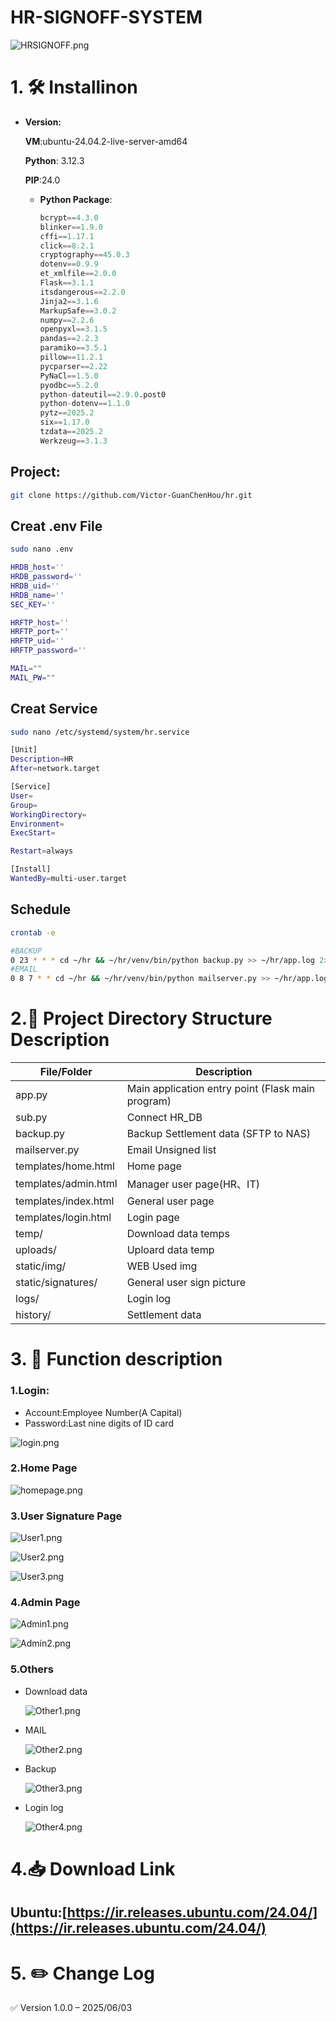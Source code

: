 # HR-SIGNOFF-SYSTEM

![HRSIGNOFF.png](Readmeimg/HRSIGNOFF.png)

# 1. 🛠 Installinon

- **Version:**
    
    **VM**:ubuntu-24.04.2-live-server-amd64
    
    **Python**: 3.12.3
    
    **PIP**:24.0 
    
    - **Python Package**:
        
        ```python
        bcrypt==4.3.0
        blinker==1.9.0
        cffi==1.17.1
        click==8.2.1
        cryptography==45.0.3
        dotenv==0.9.9
        et_xmlfile==2.0.0
        Flask==3.1.1
        itsdangerous==2.2.0
        Jinja2==3.1.6
        MarkupSafe==3.0.2
        numpy==2.2.6
        openpyxl==3.1.5
        pandas==2.2.3
        paramiko==3.5.1
        pillow==11.2.1
        pycparser==2.22
        PyNaCl==1.5.0
        pyodbc==5.2.0
        python-dateutil==2.9.0.post0
        python-dotenv==1.1.0
        pytz==2025.2
        six==1.17.0
        tzdata==2025.2
        Werkzeug==3.1.3
        
        ```
        

## Project:

```bash
git clone https://github.com/Victor-GuanChenHou/hr.git
```

## **Creat .env File**

```bash
sudo nano .env
```

```bash
HRDB_host=''
HRDB_password=''
HRDB_uid=''
HRDB_name=''
SEC_KEY=''

HRFTP_host=''
HRFTP_port=''
HRFTP_uid=''
HRFTP_password=''

MAIL=""
MAIL_PW=""
```

## Creat Service

```bash
sudo nano /etc/systemd/system/hr.service
```

```bash
[Unit]
Description=HR
After=network.target

[Service]
User=
Group=
WorkingDirectory=
Environment=
ExecStart=

Restart=always

[Install]
WantedBy=multi-user.target
```

## **Schedule**

```bash
crontab -e
```

```bash
#BACKUP
0 23 * * * cd ~/hr && ~/hr/venv/bin/python backup.py >> ~/hr/app.log 2>&1 
#EMAIL
0 8 7 * * cd ~/hr && ~/hr/venv/bin/python mailserver.py >> ~/hr/app.log 2>&1 
```

# 2.📁 Project Directory Structure Description

| **File/Folder** | Description |
| --- | --- |
| app.py | Main application entry point (Flask main program) |
| sub.py | Connect HR_DB  |
| backup.py | Backup Settlement data (SFTP to NAS) |
| mailserver.py | Email Unsigned list |
| templates/home.html | Home page |
| templates/admin.html | Manager user page(HR、IT) |
| templates/index.html | General user page |
| templates/login.html | Login page |
| temp/ | Download data temps |
| uploads/ | Uploard data temp |
| static/img/ | WEB Used img |
| static/signatures/ | General user sign picture |
| logs/ | Login log |
| history/ | Settlement data |

# 3. 🧩 **Function description**

### 1.Login:

- Account:Employee Number(A Capital)
- Password:Last nine digits of ID card

![login.png](Readmeimg/login.png)

### 2.Home Page

![homepage.png](Readmeimg/homepage.png)

### 3.U**ser Signature Page**

![User1.png](Readmeimg/User1.png)

![User2.png](Readmeimg/User2.png)

![User3.png](Readmeimg/User3.png)

### 4.Admin Page

![Admin1.png](Readmeimg/Admin1.png)

![Admin2.png](Readmeimg/Admin2.png)

### 5.Others

- Download data
    
    ![Other1.png](Readmeimg/Other1.png)
    
- MAIL
    
    ![Other2.png](Readmeimg/Other2.png)
    

- Backup
    
    ![Other3.png](Readmeimg/Other3.png)
    
- Login log
    
    ![Other4.png](Readmeimg/Other4.png)
    

# 4.📥 Download Link

## Ubuntu:[https://ir.releases.ubuntu.com/24.04/](https://ir.releases.ubuntu.com/24.04/)

# 5. ✏️ Change Log

✅ Version 1.0.0 – 2025/06/03